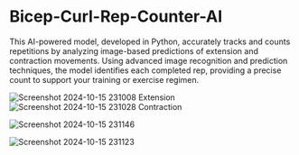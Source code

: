 # Bicep-Curl-Rep-Counter-AI
This AI-powered model, developed in Python, accurately tracks and counts repetitions by analyzing image-based predictions of extension and contraction movements. Using advanced image recognition and prediction techniques, the model identifies each completed rep, providing a precise count to support your training or exercise regimen.

![Screenshot 2024-10-15 231008](https://github.com/user-attachments/assets/96fb21d8-3f42-4510-a4d2-0f8975d7099e)
Extension
![Screenshot 2024-10-15 231028](https://github.com/user-attachments/assets/62b671b0-5438-4014-abd1-38c821ffe61d)
Contraction

![Screenshot 2024-10-15 231146](https://github.com/user-attachments/assets/429fed59-533f-4127-b91b-7cd23edc4daf)

![Screenshot 2024-10-15 231123](https://github.com/user-attachments/assets/fcf359a9-15cd-4619-9527-33ed7bfce9c6)


